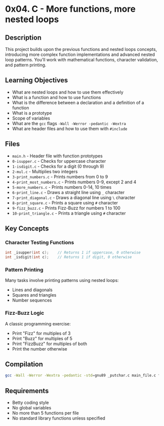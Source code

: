 # 0x04. C - More functions, more nested loops

## Description
This project builds upon the previous functions and nested loops concepts, introducing more complex function implementations and advanced nested loop patterns. You'll work with mathematical functions, character validation, and pattern printing.

## Learning Objectives
- What are nested loops and how to use them effectively
- What is a function and how to use functions
- What is the difference between a declaration and a definition of a function
- What is a prototype
- Scope of variables
- What are the `gcc` flags `-Wall -Werror -pedantic -Wextra`
- What are header files and how to use them with `#include`

## Files
- `main.h` - Header file with function prototypes
- `0-isupper.c` - Checks for uppercase character
- `1-isdigit.c` - Checks for a digit (0 through 9)
- `2-mul.c` - Multiplies two integers
- `3-print_numbers.c` - Prints numbers from 0 to 9
- `4-print_most_numbers.c` - Prints numbers 0-9, except 2 and 4
- `5-more_numbers.c` - Prints numbers 0-14, 10 times
- `6-print_line.c` - Draws a straight line using `_` character
- `7-print_diagonal.c` - Draws a diagonal line using `\` character
- `8-print_square.c` - Prints a square using `#` character
- `9-fizz_buzz.c` - Prints Fizz-Buzz for numbers 1 to 100
- `10-print_triangle.c` - Prints a triangle using `#` character

## Key Concepts

### Character Testing Functions
```c
int _isupper(int c);    // Returns 1 if uppercase, 0 otherwise
int _isdigit(int c);    // Returns 1 if digit, 0 otherwise
```

### Pattern Printing
Many tasks involve printing patterns using nested loops:
- Lines and diagonals
- Squares and triangles
- Number sequences

### Fizz-Buzz Logic
A classic programming exercise:
- Print "Fizz" for multiples of 3
- Print "Buzz" for multiples of 5
- Print "FizzBuzz" for multiples of both
- Print the number otherwise

## Compilation
```bash
gcc -Wall -Werror -Wextra -pedantic -std=gnu89 _putchar.c main_file.c function_file.c -o output
```

## Requirements
- Betty coding style
- No global variables
- No more than 5 functions per file
- No standard library functions unless specified
